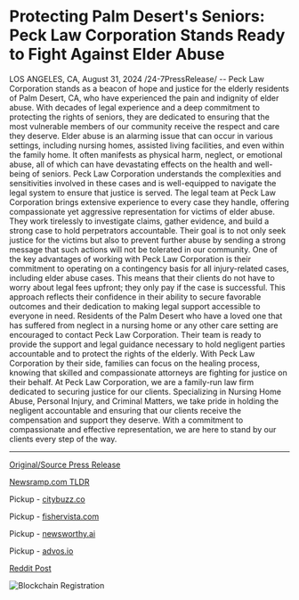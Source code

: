 # Protecting Palm Desert's Seniors: Peck Law Corporation Stands Ready to Fight Against Elder Abuse

LOS ANGELES, CA, August 31, 2024 /24-7PressRelease/ -- Peck Law Corporation stands as a beacon of hope and justice for the elderly residents of Palm Desert, CA, who have experienced the pain and indignity of elder abuse. With decades of legal experience and a deep commitment to protecting the rights of seniors, they are dedicated to ensuring that the most vulnerable members of our community receive the respect and care they deserve.  Elder abuse is an alarming issue that can occur in various settings, including nursing homes, assisted living facilities, and even within the family home. It often manifests as physical harm, neglect, or emotional abuse, all of which can have devastating effects on the health and well-being of seniors. Peck Law Corporation understands the complexities and sensitivities involved in these cases and is well-equipped to navigate the legal system to ensure that justice is served.  The legal team at Peck Law Corporation brings extensive experience to every case they handle, offering compassionate yet aggressive representation for victims of elder abuse. They work tirelessly to investigate claims, gather evidence, and build a strong case to hold perpetrators accountable. Their goal is to not only seek justice for the victims but also to prevent further abuse by sending a strong message that such actions will not be tolerated in our community.  One of the key advantages of working with Peck Law Corporation is their commitment to operating on a contingency basis for all injury-related cases, including elder abuse cases. This means that their clients do not have to worry about legal fees upfront; they only pay if the case is successful. This approach reflects their confidence in their ability to secure favorable outcomes and their dedication to making legal support accessible to everyone in need.  Residents of the Palm Desert who have a loved one that has suffered from neglect in a nursing home or any other care setting are encouraged to contact Peck Law Corporation. Their team is ready to provide the support and legal guidance necessary to hold negligent parties accountable and to protect the rights of the elderly. With Peck Law Corporation by their side, families can focus on the healing process, knowing that skilled and compassionate attorneys are fighting for justice on their behalf.  At Peck Law Corporation, we are a family-run law firm dedicated to securing justice for our clients. Specializing in Nursing Home Abuse, Personal Injury, and Criminal Matters, we take pride in holding the negligent accountable and ensuring that our clients receive the compensation and support they deserve. With a commitment to compassionate and effective representation, we are here to stand by our clients every step of the way. 

---

[Original/Source Press Release](https://www.24-7pressrelease.com/press-release/513953/protecting-palm-deserts-seniors-peck-law-corporation-stands-ready-to-fight-against-elder-abuse)
                    

[Newsramp.com TLDR](https://newsramp.com/curated-news/peck-law-corporation-stands-against-elder-abuse-in-palm-desert/447d35553365dae5f1be28b5c1b743ea) 


Pickup - [citybuzz.co](https://citybuzz.co/2024/08/31/peck-law-corporation-champions-elder-abuse-prevention-in-palm-desert)

Pickup - [fishervista.com](https://fishervista.com/en/peck-law-corporation-champions-elder-abuse-victims-in-palm-desert/20246417)

Pickup - [newsworthy.ai](https://newsworthy.ai/en/peck-law-corporation-champions-elder-rights-in-palm-desert/20246417)

Pickup - [advos.io](https://advos.io/en/peck-law-corporation-advocates-for-elder-abuse-victims-in-palm-desert/20246417)
 



[Reddit Post](https://www.reddit.com/r/newsramp/comments/1f5v1ik/peck_law_corporation_stands_against_elder_abuse/) 



![Blockchain Registration](https://cdn.newsramp.app/24-7PressRelease/qrcode/248/31/jinxsmqw.webp)